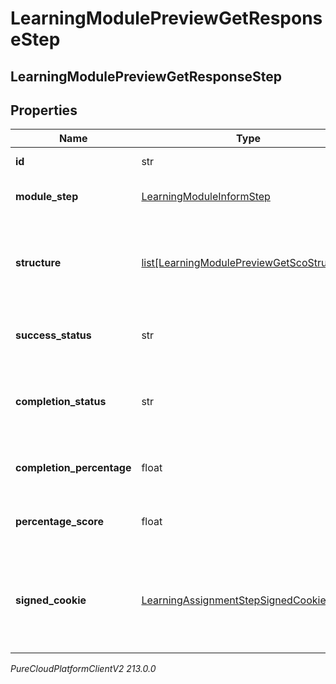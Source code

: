 # LearningModulePreviewGetResponseStep

## LearningModulePreviewGetResponseStep

## Properties

|Name | Type | Description | Notes|
|------------ | ------------- | ------------- | -------------|
| **id** | str | The id of the step | [optional] |
| **module_step** | [LearningModuleInformStep](LearningModuleInformStep) | The module step data for this step | [optional] |
| **structure** | [list[LearningModulePreviewGetScoStructure]](LearningModulePreviewGetScoStructure) | The structure for any SCO associated with this step | [optional] |
| **success_status** | str | The success status of this step | [optional] |
| **completion_status** | str | The completion status of the assignment step | [optional] |
| **completion_percentage** | float | The completion percentage for this step | [optional] |
| **percentage_score** | float | The percentage score for this step | [optional] |
| **signed_cookie** | [LearningAssignmentStepSignedCookie](LearningAssignmentStepSignedCookie) | The signed cookie information needed to access the content of this step (if required) | [optional] |



_PureCloudPlatformClientV2 213.0.0_
